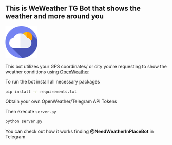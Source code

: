 ## This is WeWeather TG Bot that shows the weather and more around you

<img src="weather.png" style="height: 100px; width:100px"/>


This bot utilizes your GPS coordinates/ or city you're requesting to show the weather conditions using [OpenWeather](https://openweathermap.org/api)

To run the bot install all necessary packages

```bash
pip install -r requirements.txt
```
Obtain your own OpenWeather/Telegram API Tokens

Then execute ```server.py```

```bash
python server.py
```

You can check out how it works finding **@NeedWeatherInPlaceBot** in Telegram
